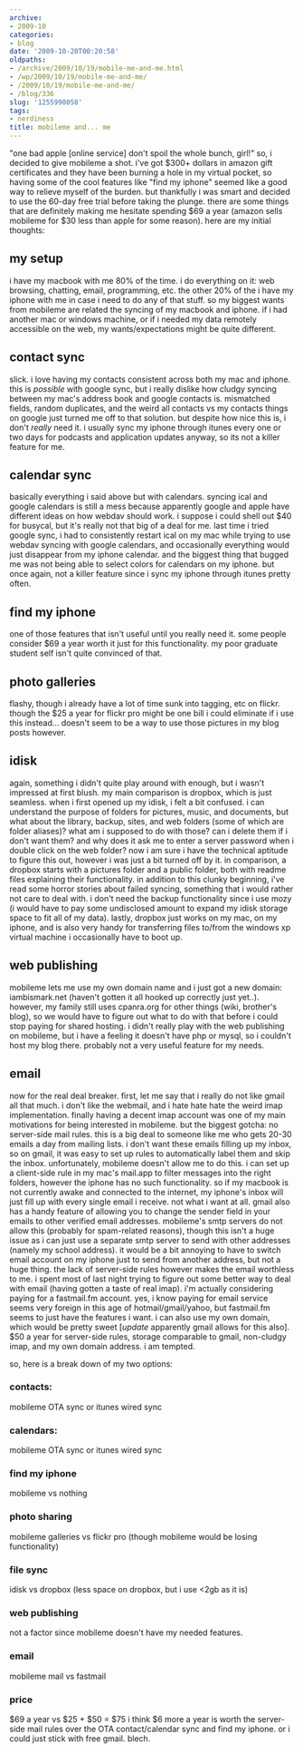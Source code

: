 ```yaml
---
archive:
- 2009-10
categories:
- blog
date: '2009-10-20T00:20:58'
oldpaths:
- /archive/2009/10/19/mobile-me-and-me.html
- /wp/2009/10/19/mobile-me-and-me/
- /2009/10/19/mobile-me-and-me/
- /blog/336
slug: '1255998058'
tags:
- nerdiness
title: mobileme and... me
---
```


"one bad apple [online service] don't spoil the whole bunch, girl!" so,
i decided to give mobileme a shot. i've got $300+ dollars in amazon gift
certificates and they have been burning a hole in my virtual pocket, so
having some of the cool features like "find my iphone" seemed like a good
way to relieve myself of the burden. but thankfully i was smart and
decided to use the 60-day free trial before taking the plunge. there are
some things that are definitely making me hesitate spending $69 a year
(amazon sells mobileme for $30 less than apple for some reason). here are
my initial thoughts: 

## my setup

i have my macbook with me 80% of the time. i do everything on it: web
browsing, chatting, email, programming, etc. the other 20% of the i have
my iphone with me in case i need to do any of that stuff. so my biggest
wants from mobileme are related the syncing of my macbook and iphone. if
i had another mac or windows machine, or if i needed my data remotely
accessible on the web, my wants/expectations might be quite different. 

## contact sync

slick. i love having my contacts consistent across both my mac and iphone.
this is *possible* with google sync, but i really dislike how cludgy
syncing between my mac's address book and google contacts is. mismatched
fields, random duplicates, and the weird all contacts vs my contacts
things on google just turned me off to that solution. but despite how nice
this is, i don't _really_ need it. i usually sync my iphone through itunes
every one or two days for podcasts and application updates anyway, so its
not a killer feature for me. 

## calendar sync

basically everything i said above but with calendars. syncing ical and
google calendars is still a mess because apparently google and apple have
different ideas on how webdav should work. i suppose i could shell out $40
for busycal, but it's really not that big of a deal for me. last time
i tried google sync, i had to consistently restart ical on my mac while
trying to use webdav syncing with google calendars, and occasionally
everything would just disappear from my iphone calendar. and the biggest
thing that bugged me was not being able to select colors for calendars on
my iphone. but once again, not a killer feature since i sync my iphone
through itunes pretty often. 

## find my iphone

one of those features that isn't useful until you really need it. some
people consider $69 a year worth it just for this functionality. my poor
graduate student self isn't quite convinced of that. 

## photo galleries

flashy, though i already have a lot of time sunk into tagging, etc on
flickr. though the $25 a year for flickr pro might be one bill i could
eliminate if i use this instead... doesn't seem to be a way to use those
pictures in my blog posts however. 

## idisk

again, something i didn't quite play around with enough, but i wasn't
impressed at first blush. my main comparison is dropbox, which is just
seamless. when i first opened up my idisk, i felt a bit confused. i can
understand the purpose of folders for pictures, music, and documents, but
what about the library, backup, sites, and web folders (some of which are
folder aliases)? what am i supposed to do with those? can i delete them if
i don't want them? and why does it ask me to enter a server password when
i double click on the web folder? now i am sure i have the technical
aptitude to figure this out, however i was just a bit turned off by it. in
comparison, a dropbox starts with a pictures folder and a public folder,
both with readme files explaining their functionality. in addition to this
clunky beginning, i've read some horror stories about failed syncing,
something that i would rather not care to deal with. i don't need the
backup functionality since i use mozy (i would have to pay some
undisclosed amount to expand my idisk storage space to fit all of my
data). lastly, dropbox just works on my mac, on my iphone, and is also
very handy for transferring files to/from the windows xp virtual machine
i occasionally have to boot up. 

## web publishing

mobileme lets me use my own domain name and i just got a new domain:
iambismark.net (haven't gotten it all hooked up correctly just yet..).
however, my family still uses cpanra.org for other things (wiki, brother's
blog), so we would have to figure out what to do with that before i could
stop paying for shared hosting. i didn't really play with the web
publishing on mobileme, but i have a feeling it doesn't have php or mysql,
so i couldn't host my blog there. probably not a very useful feature for
my needs. 

## email

now for the real deal breaker. first, let me say that i really do not like
gmail all that much. i don't like the webmail, and i hate hate hate the
weird imap implementation. finally having a decent imap account was one of
my main motivations for being interested in mobileme. but the biggest
gotcha: no server-side mail rules. this is a big deal to someone like me
who gets 20-30 emails a day from mailing lists. i don't want these emails
filling up my inbox, so on gmail, it was easy to set up rules to
automatically label them and skip the inbox. unfortunately, mobileme
doesn't allow me to do this. i can set up a client-side rule in my mac's
mail.app to filter messages into the right folders, however the iphone has
no such functionality. so if my macbook is not currently awake and
connected to the internet, my iphone's inbox will just fill up with every
single email i receive. not what i want at all. gmail also has a handy
feature of allowing you to change the sender field in your emails to other
verified email addresses. mobileme's smtp servers do not allow this
(probably for spam-related reasons), though this isn't a huge issue as
i can just use a separate smtp server to send with other addresses (namely
my school address). it would be a bit annoying to have to switch email
account on my iphone just to send from another address, but not a huge
thing. the lack of server-side rules however makes the email worthless to
me. i spent most of last night trying to figure out some better way to
deal with email (having gotten a taste of real imap). i'm actually
considering paying for a fastmail.fm account. yes, i know paying for email
service seems very foreign in this age of hotmail/gmail/yahoo, but
fastmail.fm seems to just have the features i want. i can also use my own
domain, which would be pretty sweet [*update* apparently gmail allows for
this also]. $50 a year for server-side rules, storage comparable to gmail,
non-cludgy imap, and my own domain address. i am tempted.

so, here is a break down of my two options: 

### contacts:

mobileme OTA sync or itunes wired sync 

### calendars:

mobileme OTA sync or itunes wired sync 

### find my iphone

mobileme vs nothing 

### photo sharing

mobileme galleries vs flickr pro (though mobileme would be losing functionality) 

### file sync

idisk vs dropbox (less space on dropbox, but i use <2gb as it is) 

### web publishing

not a factor since mobileme doesn't have my needed features. 

### email

mobileme mail vs fastmail 

### price

$69 a year vs $25 + $50 = $75 i think $6 more a year is worth the
server-side mail rules over the OTA contact/calendar sync and find my
iphone. or i could just stick with free gmail. blech.

